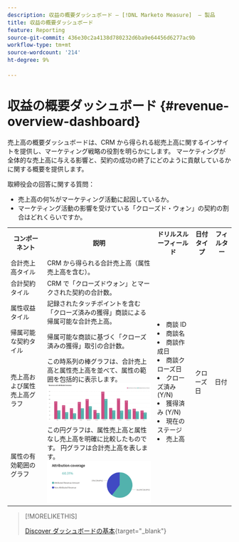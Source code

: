 ```yaml
---
description: 収益の概要ダッシュボード — [!DNL Marketo Measure]  — 製品
title: 収益の概要ダッシュボード
feature: Reporting
source-git-commit: 436e30c2a4138d780232d6ba9e64456d6277ac9b
workflow-type: tm+mt
source-wordcount: '214'
ht-degree: 9%

---
```


# 収益の概要ダッシュボード {#revenue-overview-dashboard}

売上高の概要ダッシュボードは、CRM から得られる総売上高に関するインサイトを提供し、マーケティング戦略の役割を明らかにします。 マーケティングが全体的な売上高に与える影響と、契約の成功の終了にどのように貢献しているかに関する概要を提供します。

取締役会の回答に関する質問：

* 売上高の何%がマーケティング活動に起因しているか。
* マーケティング活動の影響を受けている「クローズド・ウォン」の契約の割合はどれくらいですか。

<table style="table-layout:auto"> 
<tbody>
  <tr> 
   <th>コンポーネント</th> 
   <th>説明</th>
   <th>ドリルスルーフィールド</th>
   <th>日付タイプ</th>
   <th>フィルター</th>
  </tr>
  <tr>
    <td>合計売上高タイル</td>
    <td>CRM から得られる合計売上高（属性売上高を含む）。</td>
    <td rowspan="6"><li>商談 ID</li>
<li>商談名</li>
<li>商談作成日</li>
<li>商談クローズ日</li>
<li>クローズ済み (Y/N)</li>
<li>獲得済み (Y/N)</li>
<li>現在のステージ</li>
<li>売上高</li></td>
    <td rowspan="6">クローズ日</td>
    <td rowspan="6">日付</td>
  </tr>
  <tr>
    <td>合計契約タイル</td>
    <td>CRM で「クローズドウォン」とマークされた契約の合計数。</td>
  </tr>
  <tr>
    <td>属性収益タイル</td>
    <td>記録されたタッチポイントを含む「クローズ済みの獲得」商談による帰属可能な合計売上高。</td>
  </tr>
  <tr>
    <td>帰属可能な契約タイル</td>
    <td>帰属可能な商談に基づく「クローズ済みの獲得」取引の合計数。</td>
  </tr>
  <tr>
    <td>売上高および属性売上高グラフ</td>
    <td>この時系列の棒グラフは、合計売上高と属性売上高を並べて、属性の範囲を包括的に表示します。
    <br/><img src="assets/revenue-overview-dashboard-1.png" width="600"></td>
  </tr>
  <tr>
    <td>属性の有効範囲のグラフ</td>
    <td>この円グラフは、属性売上高と属性なし売上高を明確に比較したものです。 円グラフは合計売上高を表します。
    <br/>
    <img src="assets/revenue-overview-dashboard-2.png" width="600"></td>
  </tr>
</tbody>
</table>

>[!MORELIKETHIS]
>
>[Discover ダッシュボードの基本](/help/marketo-measure-discover-ui/dashboards/discover-dashboard-basics.md){target="_blank"}
